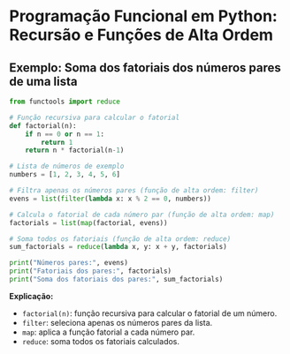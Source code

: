 # Programação Funcional em Python: Recursão e Funções de Alta Ordem

## Exemplo: Soma dos fatoriais dos números pares de uma lista

```python
from functools import reduce

# Função recursiva para calcular o fatorial
def factorial(n):
    if n == 0 or n == 1:
        return 1
    return n * factorial(n-1)

# Lista de números de exemplo
numbers = [1, 2, 3, 4, 5, 6]

# Filtra apenas os números pares (função de alta ordem: filter)
evens = list(filter(lambda x: x % 2 == 0, numbers))

# Calcula o fatorial de cada número par (função de alta ordem: map)
factorials = list(map(factorial, evens))

# Soma todos os fatoriais (função de alta ordem: reduce)
sum_factorials = reduce(lambda x, y: x + y, factorials)

print("Números pares:", evens)
print("Fatoriais dos pares:", factorials)
print("Soma dos fatoriais dos pares:", sum_factorials)
```

**Explicação:**
- `factorial(n)`: função recursiva para calcular o fatorial de um número.
- `filter`: seleciona apenas os números pares da lista.
- `map`: aplica a função fatorial a cada número par.
- `reduce`: soma todos os fatoriais calculados.